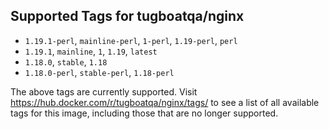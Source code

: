 ## Supported Tags for tugboatqa/nginx

* `1.19.1-perl`, `mainline-perl`, `1-perl`, `1.19-perl`, `perl`
* `1.19.1`, `mainline`, `1`, `1.19`, `latest`
* `1.18.0`, `stable`, `1.18`
* `1.18.0-perl`, `stable-perl`, `1.18-perl`

The above tags are currently supported. Visit https://hub.docker.com/r/tugboatqa/nginx/tags/ to see a list of all available tags for this image, including those that are no longer supported.
